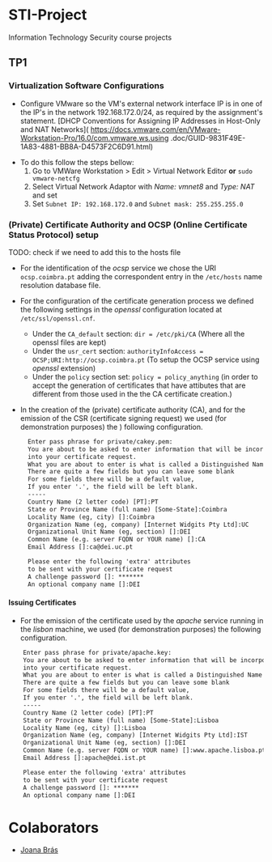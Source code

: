 # STI-Project

Information Technology Security course projects

## TP1

### Virtualization Software Configurations
  * Configure VMware so the VM's external network interface IP is in one of the 
  IP's in the network 192.168.172.0/24, as required by the assignment's statement.
  [DHCP Conventions for Assigning IP Addresses in Host-Only and NAT Networks](
  https://docs.vmware.com/en/VMware-Workstation-Pro/16.0/com.vmware.ws.using
  .doc/GUID-9831F49E-1A83-4881-BB8A-D4573F2C6D91.html)

  - To do this follow the steps bellow:
    1. Go to VMWare Workstation > Edit > Virtual Network Editor **or** `sudo vmware-netcfg`
    2. Select Virtual Network Adaptor with *Name: vmnet8* and *Type: NAT* and set
    3. Set `Subnet IP: 192.168.172.0` and `Subnet mask: 255.255.255.0`

### (Private) Certificate Authority and OCSP (Online Certificate Status Protocol) setup

  TODO: check if we need to add this to the hosts file 
  * For the identification of the *ocsp* service we chose the URI `ocsp.coimbra.pt`
  adding the correspondent entry in the `/etc/hosts` name resolution database file.
   
  * For the configuration of the certificate generation process we defined the following 
  settings in the *openssl* configuration located at `/etc/ssl/openssl.cnf`.
    - Under the `CA_default` section: `dir = /etc/pki/CA` 
    (Where all the openssl files are kept)
    - Under the `usr_cert` section: `authorityInfoAccess = OCSP;URI:http://ocsp.coimbra.pt`
    (To setup the OCSP service using *openssl* extension)  
    - Under the `policy` section set: `policy = policy_anything` (in order to accept
    the generation of certificates that have attibutes that are different from those 
    used in the the CA certificate creation.)

  * In the creation of the (private) certificate authority (CA), and for the emission 
  of the CSR (certificate signing request) we used (for demonstration purposes) the )
  following configuration.
    ```txt
      Enter pass phrase for private/cakey.pem:
      You are about to be asked to enter information that will be incorporated
      into your certificate request.
      What you are about to enter is what is called a Distinguished Name or a DN.
      There are quite a few fields but you can leave some blank
      For some fields there will be a default value,
      If you enter '.', the field will be left blank.
      -----
      Country Name (2 letter code) [PT]:PT
      State or Province Name (full name) [Some-State]:Coimbra
      Locality Name (eg, city) []:Coimbra
      Organization Name (eg, company) [Internet Widgits Pty Ltd]:UC
      Organizational Unit Name (eg, section) []:DEI
      Common Name (e.g. server FQDN or YOUR name) []:CA
      Email Address []:ca@dei.uc.pt

      Please enter the following 'extra' attributes
      to be sent with your certificate request
      A challenge password []: *******
      An optional company name []:DEI
    ```
#### Issuing Certificates

  * For the emission of the certificate used by the *apache* service running 
  in the *lisbon* machine, we used (for demonstration purposes) the following 
  configuration.
  ```txt
      Enter pass phrase for private/apache.key:
      You are about to be asked to enter information that will be incorporated
      into your certificate request.
      What you are about to enter is what is called a Distinguished Name or a DN.
      There are quite a few fields but you can leave some blank
      For some fields there will be a default value,
      If you enter '.', the field will be left blank.
      -----
      Country Name (2 letter code) [PT]:PT
      State or Province Name (full name) [Some-State]:Lisboa
      Locality Name (eg, city) []:Lisboa
      Organization Name (eg, company) [Internet Widgits Pty Ltd]:IST
      Organizational Unit Name (eg, section) []:DEI
      Common Name (e.g. server FQDN or YOUR name) []:www.apache.lisboa.pt
      Email Address []:apache@dei.ist.pt

      Please enter the following 'extra' attributes
      to be sent with your certificate request
      A challenge password []: *******
      An optional company name []:DEI

  ```

# Colaborators
  - [Joana Brás](https://github.com/joanaa-b)
